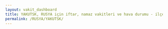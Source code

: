 ```yaml
---
layout: vakit_dashboard
title: YAKUTSK, RUSYA için iftar, namaz vakitleri ve hava durumu - ilçe/eyalet seç
permalink: /RUSYA/YAKUTSK/
---
```


<script type="text/javascript">
  var GLOBAL_COUNTRY = 'RUSYA';
  var GLOBAL_CITY = 'YAKUTSK';
  var GLOBAL_STATE = '';
  var lat = 72;
  var lon = 21;
</script>
